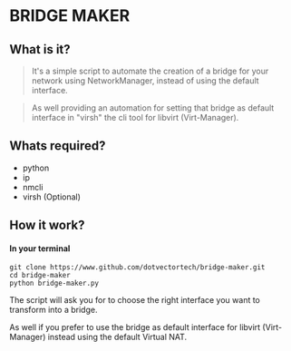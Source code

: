 # BRIDGE MAKER

## What is it?
> It's a simple script to automate the creation of a bridge for your network using NetworkManager, instead of using the default interface.

> As well providing an automation for setting that bridge as default interface in "virsh" the cli tool for libvirt (Virt-Manager).

## Whats required?

- python
- ip
- nmcli
- virsh (Optional)

## How it work?

#### In your terminal
```
git clone https://www.github.com/dotvectortech/bridge-maker.git
cd bridge-maker
python bridge-maker.py
```
The script will ask you for to choose the right interface you want to transform into a bridge. 

As well if you prefer to use the bridge as default interface for libvirt (Virt-Manager) instead using the default Virtual NAT.
